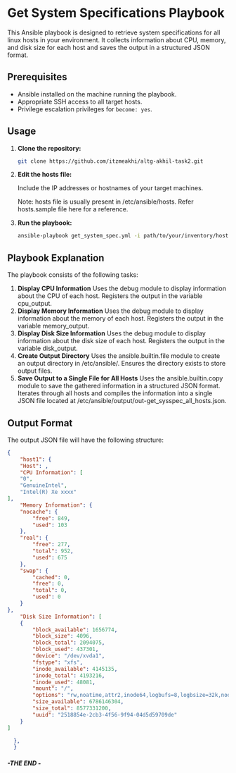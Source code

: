 # Get System Specifications Playbook

This Ansible playbook is designed to retrieve system specifications for all linux hosts in your environment. It collects information about CPU, memory, and disk size for each host and saves the output in a structured JSON format.

## Prerequisites
- Ansible installed on the machine running the playbook.
- Appropriate SSH access to all target hosts.
- Privilege escalation privileges for `become: yes`.

## Usage

1. **Clone the repository:**

   ```bash
   git clone https://github.com/itzmeakhi/altg-akhil-task2.git
   
2. **Edit the hosts file:**

   Include the IP addresses or hostnames of your target machines. 

   Note: hosts file is usually present in /etc/ansible/hosts. Refer hosts.sample file here for a reference.

3. **Run the playbook:**
   ```bash
   ansible-playbook get_system_spec.yml -i path/to/your/inventory/hosts


## Playbook Explanation
The playbook consists of the following tasks:

1. **Display CPU Information**
Uses the debug module to display information about the CPU of each host.
Registers the output in the variable cpu_output.
2. **Display Memory Information**
Uses the debug module to display information about the memory of each host.
Registers the output in the variable memory_output.
3. **Display Disk Size Information**
Uses the debug module to display information about the disk size of each host.
Registers the output in the variable disk_output.
4. **Create Output Directory**
Uses the ansible.builtin.file module to create an output directory in /etc/ansible/.
Ensures the directory exists to store output files.
5. **Save Output to a Single File for All Hosts**
Uses the ansible.builtin.copy module to save the gathered information in a structured JSON format.
Iterates through all hosts and compiles the information into a single JSON file located at /etc/ansible/output/out-get_sysspec_all_hosts.json.

## Output Format
The output JSON file will have the following structure:
```json
{
    "host1": {
    "Host": ,
    "CPU Information": [
    "0",
    "GenuineIntel",
    "Intel(R) Xe xxxx"
],
    "Memory Information": {
    "nocache": {
        "free": 849,
        "used": 103
    },
    "real": {
        "free": 277,
        "total": 952,
        "used": 675
    },
    "swap": {
        "cached": 0,
        "free": 0,
        "total": 0,
        "used": 0
    }
},
    "Disk Size Information": [
    {
        "block_available": 1656774,
        "block_size": 4096,
        "block_total": 2094075,
        "block_used": 437301,
        "device": "/dev/xvda1",
        "fstype": "xfs",
        "inode_available": 4145135,
        "inode_total": 4193216,
        "inode_used": 48081,
        "mount": "/",
        "options": "rw,noatime,attr2,inode64,logbufs=8,logbsize=32k,noquota",
        "size_available": 6786146304,
        "size_total": 8577331200,
        "uuid": "2518854e-2cb3-4f56-9f94-04d5d59709de"
    }
]

  },
  }

```

##### -THE END -
